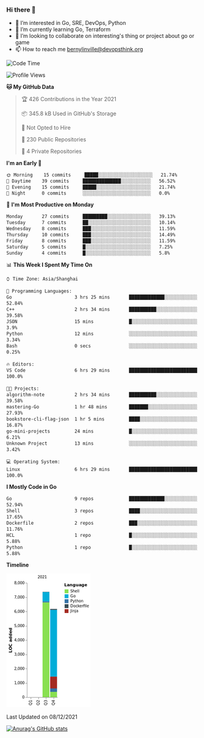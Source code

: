 ### Hi there 👋

- 👀 I’m interested in Go, SRE, DevOps, Python
- 🌱 I’m currently learning Go, Terraform
- 👯 I’m looking to collaborate on interesting's thing or project about go or game
- 📫 How to reach me bernylinville@devopsthink.org

<!--START_SECTION:waka-->
![Code Time](http://img.shields.io/badge/Code%20Time-162%20hrs%2052%20mins-blue)

![Profile Views](http://img.shields.io/badge/Profile%20Views-0-blue)

**🐱 My GitHub Data** 

> 🏆 426 Contributions in the Year 2021
 > 
> 📦 345.8 kB Used in GitHub's Storage 
 > 
> 🚫 Not Opted to Hire
 > 
> 📜 230 Public Repositories 
 > 
> 🔑 4 Private Repositories  
 > 
**I'm an Early 🐤** 

```text
🌞 Morning    15 commits     █████░░░░░░░░░░░░░░░░░░░░   21.74% 
🌆 Daytime    39 commits     ██████████████░░░░░░░░░░░   56.52% 
🌃 Evening    15 commits     █████░░░░░░░░░░░░░░░░░░░░   21.74% 
🌙 Night      0 commits      ░░░░░░░░░░░░░░░░░░░░░░░░░   0.0%

```
📅 **I'm Most Productive on Monday** 

```text
Monday       27 commits     █████████░░░░░░░░░░░░░░░░   39.13% 
Tuesday      7 commits      ██░░░░░░░░░░░░░░░░░░░░░░░   10.14% 
Wednesday    8 commits      ███░░░░░░░░░░░░░░░░░░░░░░   11.59% 
Thursday     10 commits     ███░░░░░░░░░░░░░░░░░░░░░░   14.49% 
Friday       8 commits      ███░░░░░░░░░░░░░░░░░░░░░░   11.59% 
Saturday     5 commits      █░░░░░░░░░░░░░░░░░░░░░░░░   7.25% 
Sunday       4 commits      █░░░░░░░░░░░░░░░░░░░░░░░░   5.8%

```


📊 **This Week I Spent My Time On** 

```text
⌚︎ Time Zone: Asia/Shanghai

💬 Programming Languages: 
Go                       3 hrs 25 mins       █████████████░░░░░░░░░░░░   52.84% 
C++                      2 hrs 34 mins       ██████████░░░░░░░░░░░░░░░   39.58% 
JSON                     15 mins             █░░░░░░░░░░░░░░░░░░░░░░░░   3.9% 
Python                   12 mins             ░░░░░░░░░░░░░░░░░░░░░░░░░   3.34% 
Bash                     0 secs              ░░░░░░░░░░░░░░░░░░░░░░░░░   0.25%

🔥 Editors: 
VS Code                  6 hrs 29 mins       █████████████████████████   100.0%

🐱‍💻 Projects: 
algorithm-note           2 hrs 34 mins       ██████████░░░░░░░░░░░░░░░   39.58% 
mastering-Go             1 hr 48 mins        ███████░░░░░░░░░░░░░░░░░░   27.93% 
bookstore-cli-flag-json  1 hr 5 mins         ████░░░░░░░░░░░░░░░░░░░░░   16.87% 
go-mini-projects         24 mins             █░░░░░░░░░░░░░░░░░░░░░░░░   6.21% 
Unknown Project          13 mins             ░░░░░░░░░░░░░░░░░░░░░░░░░   3.42%

💻 Operating System: 
Linux                    6 hrs 29 mins       █████████████████████████   100.0%

```

**I Mostly Code in Go** 

```text
Go                       9 repos             █████████████░░░░░░░░░░░░   52.94% 
Shell                    3 repos             ████░░░░░░░░░░░░░░░░░░░░░   17.65% 
Dockerfile               2 repos             ███░░░░░░░░░░░░░░░░░░░░░░   11.76% 
HCL                      1 repo              █░░░░░░░░░░░░░░░░░░░░░░░░   5.88% 
Python                   1 repo              █░░░░░░░░░░░░░░░░░░░░░░░░   5.88%

```


**Timeline**

![Chart not found](https://raw.githubusercontent.com/bernylinville/bernylinville/main/charts/bar_graph.png) 


 Last Updated on 08/12/2021
<!--END_SECTION:waka-->

[![Anurag's GitHub stats](https://github-readme-stats.vercel.app/api?username=bernylinville)](https://github.com/anuraghazra/github-readme-stats)


<!--
**kylechou-dunk/kylechou-dunk** is a ✨ _special_ ✨ repository because its `README.md` (this file) appears on your GitHub profile.

Here are some ideas to get you started:

- 🔭 I’m currently working on ...
- 🌱 I’m currently learning ...
- 👯 I’m looking to collaborate on ...
- 🤔 I’m looking for help with ...
- 💬 Ask me about ...
- 📫 How to reach me: ...
- 😄 Pronouns: ...
- ⚡ Fun fact: ...
-->
